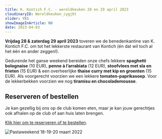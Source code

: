 ```yaml
---
title: K. Kontich F.C. - wereldkeuken 28 en 29 april 2023
cloudinaryID: Wereldkeuken_cygjbt
slider: YES
showImageInArticle: NO
date: 2023-04-03
---
```

**Vrijdag 28 & zaterdag 29 april 2023** toveren we de benedenkantine van K. Kontich F.C. om tot het lekkerste restaurant van Kontich (én dat wil toch al het één en ander zeggen!).

Gedurende het ganse weekend bereiden onze chefs lekkere **spaghetti bolognaise** (10 EUR), **penne à l’arrabiata** (12 EUR), **stoofvlees met sla en frieten** (15 EUR) & een overheerlijke **thaise curry met kip en groenten** (15 EUR). Als voorgerecht voorzien we een lekkere **tomaten-paprikasoep**. Voor de lekkerbekken voorzien we nog **tiramisu en chocolademousse**.

<h2>Reserveren of bestellen</h2>

Je kan gezellig bij ons op de club komen eten, maar je kan jouw gerechtjes ook afhalen op de club of aan huis laten brengen.

<a href='https://forms.gle/XkSGYvMab7FFSqFa9' target='_blank' title='Reseveren Wereldkeuken'>Klik hier om te reserveren of te bestellen</a>.
<div class="mt-12">
<img style="max-width: 100%; height: auto;" src="https://res.cloudinary.com/kkontichfc/image/upload/v1680519648/nieuws/Wereldkeuken_cygjbt.png" alt="Pastaweekend 18-19-20 maart 2022" />
</div>